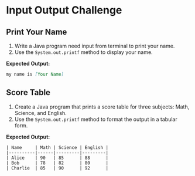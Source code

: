 # Input Output Challenge

## Print Your Name

1. Write a Java program need input from terminal to print your name.
2. Use the `System.out.printf` method to display your name.

**Expected Output:**

```md
my name is [Your Name]
```

## Score Table

1. Create a Java program that prints a score table for three subjects: Math, Science, and English.
2. Use the `System.out.printf` method to format the output in a tabular form.

**Expected Output:**

```text
| Name     | Math | Science | English |
|----------|------|---------|---------|
| Alice    | 90   | 85      | 88      |
| Bob      | 78   | 82      | 80      |
| Charlie  | 85   | 90      | 92      |
```
